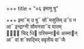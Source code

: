 +++
title = "०६ इमामु षु"

+++
इमा᳓म् उ षु᳓ सो᳓मसुतिम् उ᳓प न  
आ᳓ इन्द्राग्नी सौमनसा᳓य यातम्  
नू᳐᳓ चिद् धि᳓ परिमम्ना᳓थे अस्मा᳓न्  
आ᳓ वां श᳓श्वद्भिर् ववृतीय वा᳓जैः